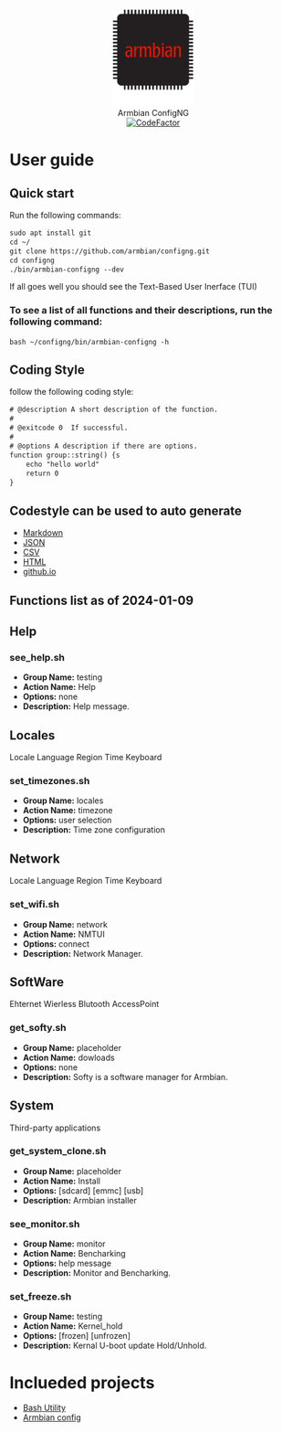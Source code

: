 
<p align="center">
    <img src="https://raw.githubusercontent.com/armbian/build/main/.github/armbian-logo.png" alt="Armbian logo" width="144">
    <br>
    Armbian ConfigNG
    <br>
    <a href="https://www.codefactor.io/repository/github/tearran/configng"><img src="https://www.codefactor.io/repository/github/tearran/configng/badge" alt="CodeFactor" /></a>
</p>

# User guide
## Quick start
Run the following commands:

    sudo apt install git
    cd ~/
    git clone https://github.com/armbian/configng.git
    cd configng
    ./bin/armbian-configng --dev

If all goes well you should see the Text-Based User Inerface (TUI)

### To see a list of all functions and their descriptions, run the following command:
~~~
bash ~/configng/bin/armbian-configng -h
~~~
## Coding Style
follow the following coding style:
~~~
# @description A short description of the function.
#
# @exitcode 0  If successful.
#
# @options A description if there are options.
function group::string() {s
    echo "hello world"
    return 0
}
~~~
## Codestyle can be used to auto generate
 - [Markdown](share/armbian-configng/readme.md)
 - [JSON](share/armbian-configng/data/armbian-configng.json)
 - [CSV](share/armbian-configng/data/armbian-configng.csv)
 - [HTML](share/armbian-configng/armbian-configng-table.html)
 - [github.io](//tearran/github.io/armbian-configng/index.html)
## Functions list as of 2024-01-09
## Help


### see_help.sh

 - **Group Name:** testing
 - **Action Name:** Help
 - **Options:** none
 - **Description:** Help message.

## Locales
Locale Language Region Time Keyboard

### set_timezones.sh

 - **Group Name:** locales
 - **Action Name:** timezone
 - **Options:** user selection
 - **Description:** Time zone configuration

## Network
Locale Language Region Time Keyboard

### set_wifi.sh

 - **Group Name:** network
 - **Action Name:** NMTUI
 - **Options:** connect
 - **Description:** Network Manager.

## SoftWare
Ehternet Wierless Blutooth AccessPoint

### get_softy.sh

 - **Group Name:** placeholder
 - **Action Name:** dowloads
 - **Options:** none
 - **Description:** Softy is a software manager for Armbian.

## System
Third-party applications

### get_system_clone.sh

 - **Group Name:** placeholder
 - **Action Name:** Install
 - **Options:** [sdcard] [emmc] [usb]
 - **Description:** Armbian installer

### see_monitor.sh

 - **Group Name:** monitor
 - **Action Name:** Bencharking
 - **Options:** help message
 - **Description:** Monitor and Bencharking.

### set_freeze.sh

 - **Group Name:** testing
 - **Action Name:** Kernel_hold
 - **Options:** [frozen] [unfrozen]
 - **Description:** Kernal U-boot update Hold/Unhold.


# Inclueded projects
- [Bash Utility](https://labbots.github.io/bash-utility)
- [Armbian config](https://github.com/armbian/config.git)

